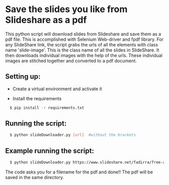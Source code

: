 # Save the slides you like from Slideshare as a pdf

This python script will download slides from Slideshare and save them as a pdf file. This is accomplished with Selenium Web-driver and fpdf library.
For any SlideShare link, the script grabs the urls of all the elements with class name 'slide-image'. This is the class name of all the slides in SlideShare. It then downloads individual images with the help of the urls. These individual images are stitched together and converted to a pdf document.

## Setting up:

- Create a virtual environment and activate it

- Install the requirements
``` sh
  $ pip install -r requirements.txt
```

## Running the script:
``` sh
  $ python slideDownloader.py [url]  #without the brackets  
```

## Example running the script:
``` sh
  $ python slideDownloader.py https://www.slideshare.net/fadirra/free-ai-kit-game-theory 
```

The code asks you for a filename for the pdf and done!! The pdf will be saved in the same directory. 
